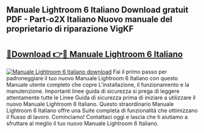 ## Manuale Lightroom 6 Italiano Download gratuit PDF - Part-o2X Italiano Nuovo manuale del proprietario di riparazione VigKF

# <h2><a href="http://dfajxn.blite.top/?on=Manuale+Lightroom+6+Italiano">🔗Download 👉🔴 Manuale Lightroom 6 Italiano</a></h2>

[![Manuale Lightroom 6 Italiano download](https://i.imgur.com/lujVjoI.png)](http://dfajxn.blite.top/?on=Manuale+Lightroom+6+Italiano)
Fai il primo passo per padroneggiare il tuo nuovo Manuale Lightroom 6 Italiano con questo Manuale utente completo che copre L'installazione, il funzionamento e la manutenzione. Importanti linee guida di sicurezza si prega di leggere attentamente tutte le Linee Guida di sicurezza prima di iniziare a utilizzare il nuovo Manuale Lightroom 6 Italiano. Questo straordinario Manuale Lightroom 6 Italiano offre una Suite completa di funzionalità che ottimizzano il flusso di lavoro. Cominciamo! Contattaci oggi e lascia che ti aiutiamo a sfruttare al meglio il tuo nuovo Manuale Lightroom 6 Italiano.
